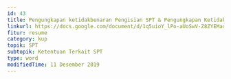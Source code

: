 ```yaml
---
id: 43
title: Pengungkapan ketidakbenaran Pengisian SPT & Pengungkapan Ketidakbenaran Perbuatan WP
linkurl: https://docs.google.com/document/d/1q5uioY_lPo-aUoSwV-Z8ZYEMadqoF-Qd3Kq5wo_-Yww/edit?usp=drivesdk
fitur: resume
category: kup
topik: SPT
subtopik: Ketentuan Terkait SPT
type: word
modifiedTime: 11 Desember 2019
---
```


